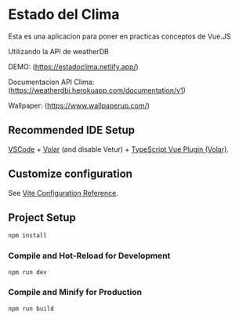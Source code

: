 # Estado del Clima

Esta es una aplicacion para poner en practicas conceptos de Vue.JS

Utilizando la API de weatherDB

DEMO: (https://estadoclima.netlify.app/)

Documentacion API Clima: (https://weatherdbi.herokuapp.com/documentation/v1)

Wallpaper: (https://www.wallpaperup.com/)

## Recommended IDE Setup

[VSCode](https://code.visualstudio.com/) + [Volar](https://marketplace.visualstudio.com/items?itemName=Vue.volar) (and disable Vetur) + [TypeScript Vue Plugin (Volar)](https://marketplace.visualstudio.com/items?itemName=Vue.vscode-typescript-vue-plugin).

## Customize configuration

See [Vite Configuration Reference](https://vitejs.dev/config/).

## Project Setup

```sh
npm install
```

### Compile and Hot-Reload for Development

```sh
npm run dev
```

### Compile and Minify for Production

```sh
npm run build
```
